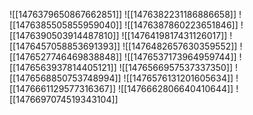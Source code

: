 ![[1476379650867662851]]
![[1476382231186886658]]
![[1476385505855959040]]
![[1476387860223651846]]
![[1476390503914487810]]
![[1476419817431126017]]
![[1476457058853691393]]
![[1476482657630359552]]
![[1476527746469838848]]
![[1476537173964959744]]
![[1476563937814405121]]
![[1476566957537337350]]
![[1476568850753748994]]
![[1476576131201605634]]
![[1476661129577316367]]
![[1476662806640410644]]
![[1476697074519343104]]
